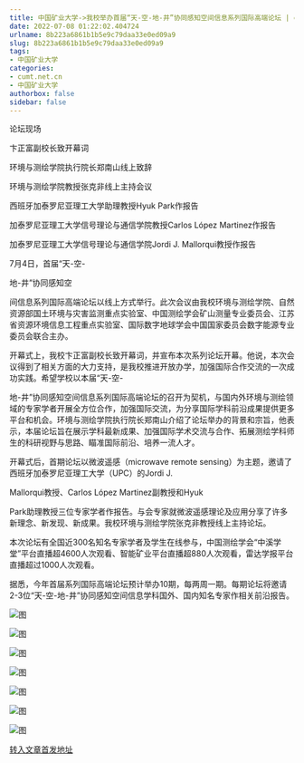 ```yaml
---
title: 中国矿业大学->我校举办首届“天-空-地-井”协同感知空间信息系列国际高端论坛 | cumt.net.cn
date: 2022-07-08 01:22:02.404724
urlname: 8b223a6861b1b5e9c79daa33e0ed09a9
slug: 8b223a6861b1b5e9c79daa33e0ed09a9
tags: 
- 中国矿业大学
categories:
- cumt.net.cn
- 中国矿业大学
authorbox: false
sidebar: false
---
```

论坛现场

卞正富副校长致开幕词

环境与测绘学院执行院长郑南山线上致辞

环境与测绘学院教授张克非线上主持会议

西班牙加泰罗尼亚理工大学助理教授Hyuk Park作报告

加泰罗尼亚理工大学信号理论与通信学院教授Carlos López Martinez作报告

加泰罗尼亚理工大学信号理论与通信学院Jordi J. Mallorqui教授作报告

7月4日，首届“天-空-

地-井”协同感知空
<!--more-->
间信息系列国际高端论坛以线上方式举行。此次会议由我校环境与测绘学院、自然资源部国土环境与灾害监测重点实验室、中国测绘学会矿山测量专业委员会、江苏省资源环境信息工程重点实验室、国际数字地球学会中国国家委员会数字能源专业委员会联合主办。

开幕式上，我校卞正富副校长致开幕词，并宣布本次系列论坛开幕。他说，本次会议得到了相关方面的大力支持，是我校推进开放办学，加强国际合作交流的一次成功实践。希望学校以本届“天-空-

地-井”协同感知空间信息系列国际高端论坛的召开为契机，与国内外环境与测绘领域的专家学者开展全方位合作，加强国际交流，为分享国际学科前沿成果提供更多平台和机会。环境与测绘学院执行院长郑南山介绍了论坛举办的背景和宗旨，他表示，本届论坛旨在展示学科最新成果、加强国际学术交流与合作、拓展测绘学科师生的科研视野与思路、瞄准国际前沿、培养一流人才。

开幕式后，首期论坛以微波遥感（microwave remote sensing）为主题，邀请了西班牙加泰罗尼亚理工大学（UPC）的Jordi J.

Mallorqui教授、Carlos López Martinez副教授和Hyuk

Park助理教授三位专家学者作报告。与会专家就微波遥感理论及应用分享了许多新理念、新发现、新成果。我校环境与测绘学院张克非教授线上主持论坛。

本次论坛有全国近300名知名专家学者及学生在线参与，中国测绘学会“中溪学堂”平台直播超4600人次观看、智能矿业平台直播超880人次观看，雷达学报平台直播超过1000人次观看。

据悉，今年首届系列国际高端论坛预计举办10期，每两周一期。每期论坛将邀请2-3位“天-空-地-井”协同感知空间信息学科国外、国内知名专家作相关前沿报告。

![图](http://xwzx.cumt.edu.cn/_upload/article/images/43/5b/10ce355a44408df3d4f5f7660f19/10a45e4a-45a4-4cb6-afcd-7f875237f1fd.jpg)

![图](http://xwzx.cumt.edu.cn/_upload/article/images/43/5b/10ce355a44408df3d4f5f7660f19/a688cd33-1d18-4b92-9987-7006900ef992.jpg)

![图](http://xwzx.cumt.edu.cn/_upload/article/images/43/5b/10ce355a44408df3d4f5f7660f19/3a95f7bf-612c-497a-8fe4-044dab8b769b.jpg)

![图](http://xwzx.cumt.edu.cn/_upload/article/images/43/5b/10ce355a44408df3d4f5f7660f19/244e2e08-7bac-4a62-b2e6-75d09241ccb6.jpg)

![图](http://xwzx.cumt.edu.cn/_upload/article/images/43/5b/10ce355a44408df3d4f5f7660f19/3eeef53c-46a2-41c6-83de-9f864d4212aa.jpg)

![图](http://xwzx.cumt.edu.cn/_upload/article/images/43/5b/10ce355a44408df3d4f5f7660f19/e872dfd4-bb2a-4f4f-8b55-a9becf4f883b.png)

![图](http://xwzx.cumt.edu.cn/_upload/article/images/43/5b/10ce355a44408df3d4f5f7660f19/503d4e7c-020b-4f1e-af95-e2abae0cf0e6.png)

[转入文章首发地址](http://xwzx.cumt.edu.cn/91/44/c523a627012/page.htm)